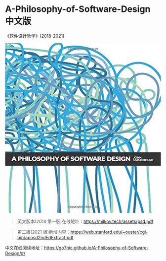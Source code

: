 # A-Philosophy-of-Software-Design 中文版

《软件设计哲学》(2018-2021)

![cover](./docs/images/cover.png)

> 英文版本(2018 第一版)在线地址：https://milkov.tech/assets/psd.pdf

> 第二版(2021 版)新增内容：https://web.stanford.edu/~ouster/cgi-bin/aposd2ndEdExtract.pdf

中文在线阅读地址：https://go7hic.github.io/A-Philosophy-of-Software-Design/#/
